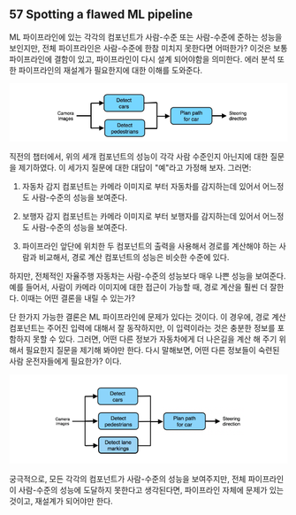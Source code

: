 ## 57 Spotting a flawed ML pipeline

ML 파이프라인에 있는 각각의 컴포넌트가 사람-수준 또는 사람-수준에 준하는 성능을 보인지만, 전체 파이프라인은 사람-수준에 한참 미치지 못한다면 어떠한가? 이것은 보통 파이프라인에 결함이 있고, 파이프라인이 다시 설계 되어야함을 의미한다. 에러 분석 또한 파이프라인의 재설계가 필요한지에 대한 이해를 도와준다.

<div style="text-align:center;">
  <img src="../img/57_1.PNG" style="text-align:center;"/>
</div>

직전의 챕터에서, 위의 세개 컴포넌트의 성능이 각각 사람 수준인지 아닌지에 대한 질문을 제기하였다. 이 세가지 질문에 대한 대답이 "예"라고 가정해 보자. 그러면:

1. 자동차 감지 컴포넌트는 카메라 이미지로 부터 자동차를 감지하는데 있어서 어느정도 사람-수준의 성능을 보여준다.

2. 보행자 감지 컴포넌트는 카메라 이미지로 부터 보행자를 감지하는데 있어서 어느정도 사람-수준의 성능을 보여준다.

3. 파이프라인 앞단에 위치한 두 컴포넌트의 출력을 사용해서 경로를 계산해야 하는 사람과 비교해서, 경로 계산 컴포넌트의 성능은 비슷한 수준에 있다.

하지만, 전체적인 자율주행 자동차는 사람-수준의 성능보다 매우 나쁜 성능을 보여준다. 예를 들어서, 사람이 카메라 이미지에 대한 접근이 가능할 때, 경로 계산을 훨씬 더 잘한다. 이때는 어떤 결론을 내릴 수 있는가?

단 한가지 가능한 결론은 ML 파이프라인에 문제가 있다는 것이다. 이 경우에, 경로 계산 컴포넌트는 주어진 입력에 대해서 잘 동작하지만, 이 입력이라는 것은 충분한 정보를 포함하지 못할 수 있다. 그러면, 어떤 다른 정보가 자동차에게 더 나은길을 계산 해 주기 위해서 필요한지 질문을 제기해 봐야만 한다. 다시 말해보면, 어떤 다른 정보들이 숙련된 사람 운전자들에게 필요한가? 이다.

<div style="text-align:center;">
  <img src="../img/57_2.PNG" style="text-align:center;"/>
</div>

궁극적으로, 모든 각각의 컴포넌트가 사람-수준의 성능을 보여주지만, 전체 파이프라인이 사람-수준의 성능에 도달하지 못한다고 생각된다면, 파이프라인 자체에 문제가 있는 것이고, 재설계가 되어야만 한다.
